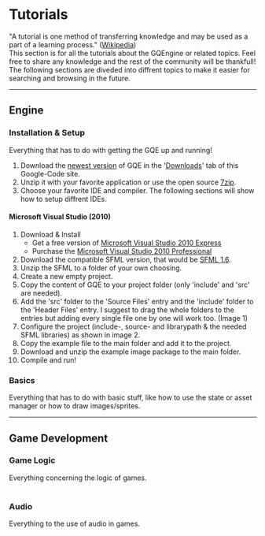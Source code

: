 # Tutorials #
"A tutorial is one method of transferring knowledge and may be used as a part of a learning process." ([Wikipedia](http://en.wikipedia.org/wiki/Tutorial))<br>
This section is for all the tutorials about the GQEngine or related topics. Feel free to share any knowledge and the rest of the community will be thankfull!<br>
The following sections are diveded into diffrent topics to make it easier for searching and browsing in the future.<br>
<hr />
<h2>Engine</h2>
<h3>Installation & Setup</h3>
Everything that has to do with getting the GQE up and running!<br>
<ol><li>Download the <a href='http://code.google.com/p/gqe/downloads/detail?name=GQE-v0_10.zip'>newest version</a> of GQE in the '<a href='http://code.google.com/p/gqe/downloads/list'>Downloads</a>' tab of this Google-Code site.<br>
</li><li>Unzip it with your favorite application or use the open source <a href='http://www.7-zip.org/'>7zip</a>.<br>
</li><li>Choose your favorite IDE and compiler. The following sections will show how to setup diffrent IDEs.</li></ol>

<h4>Microsoft Visual Studio (2010)</h4>
<ol><li>Download & Install<br>
<ul><li>Get a free version of <a href='http://www.microsoft.com/germany/express/download/default.aspx'>Microsoft Visual Studio 2010 Express</a>
</li><li>Purchase the <a href='http://www.microsoft.com/germany/visualstudio/products/team/visual-studio-professional.aspx'>Microsoft Visual Studio 2010 Professional</a>
</li></ul></li><li>Download the compatible SFML version, that would be <a href='http://downloads.sourceforge.net/sfml/SFML-1.6-sdk-windows-vc2008.zip'>SFML 1.6</a>.<br>
</li><li>Unzip the SFML to a folder of your own choosing.<br>
</li><li>Create a new empty project.<br>
</li><li>Copy the content of GQE to your project folder (only 'include' and 'src' are needed).<br>
</li><li>Add the 'src' folder to the 'Source Files' entry and the 'include' folder to the 'Header Files' entry. I suggest to drag the whole folders to the entries but adding every single file one by one will work too. (Image 1)<br>
</li><li>Configure the project (include-, source- and librarypath & the needed SFML libraries) as shown in image 2.<br>
</li><li>Copy the example file to the main folder and add it to the project.<br>
</li><li>Download and unzip the example image package to the main folder.<br>
</li><li>Compile and run!</li></ol>

<h3>Basics</h3>
Everything that has to do with basic stuff, like how to use the state or asset manager or how to draw images/sprites.<br>
<hr />
<h2>Game Development</h2>
<h3>Game Logic</h3>
Everything concerning the logic of games.<br>
<br>
<h3>Audio</h3>
Everything to the use of audio in games.
